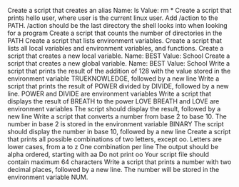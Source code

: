 Create a script that creates an alias 
Name: ls   Value: rm *
Create a script that prints hello user, where user is the current linux user.
Add /action to the PATH. /action should be the last directory the shell looks into when looking for a program
Create a script that counts the number of directories in the PATH
Create a script that lists environment variables.
Create a script that lists all local variables and environment variables, and functions.
Create a script that creates a new local variable.
Name: BEST   Value: School
Create a script that creates a new global variable.
Name: BEST   Value: School
Write a script that prints the result of the addition of 128 with the value stored in the environment variable TRUEKNOWLEDGE, followed by a new line
Write a script that prints the result of POWER divided by DIVIDE, followed by a new line.
POWER and DIVIDE are environment variables
Write a script that displays the result of BREATH to the power LOVE
BREATH and LOVE are environment variables  The script should display the result, followed by a new line
Write a script that converts a number from base 2 to base 10.
The number in base 2 is stored in the environment variable BINARY    The script should display the number in base 10, followed by a new line
Create a script that prints all possible combinations of two letters, except oo.
Letters are lower cases, from a to z  One combination per line The output should be alpha ordered, starting with aa Do not print oo  Your script file should contain maximum 64 characters
Write a script that prints a number with two decimal places, followed by a new line.
The number will be stored in the environment variable NUM.
